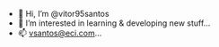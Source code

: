 - 👋 Hi, I’m @vitor95santos
- 👀 I’m interested in learning & developing new stuff...
- 📫 vsantos@eci.com...
